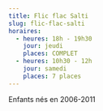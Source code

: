 ```yaml
---
title: Flic flac Salti
slug: flic-flac-salti
horaires:
  - heures: 18h - 19h30
    jour: jeudi
    places: COMPLET
  - heures: 10h30 - 12h
    jour: samedi
    places: 7 places
---
```

Enfants nés en 2006-2011
